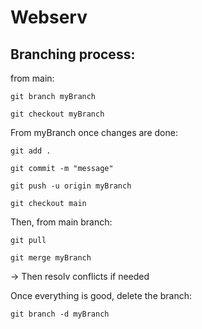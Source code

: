 # Webserv

## Branching process:

from main:
```
git branch myBranch
```
```
git checkout myBranch
```
From myBranch once changes are done:
```
git add .
```
```
git commit -m "message"
```
```
git push -u origin myBranch
```
```
git checkout main
```
Then, from main branch:
```
git pull
```
```
git merge myBranch
```
-> Then resolv conflicts if needed

Once everything is good, delete the branch:
```
git branch -d myBranch
```
